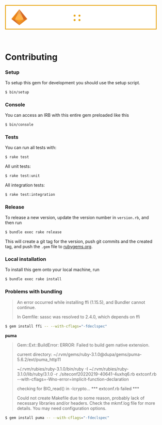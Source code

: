 <img src="banner.png" width="500px" style="margin-bottom: 2rem;"/>

# Contributing

### Setup

To setup this gem for development you should use the setup script.

```sh
$ bin/setup
```

### Console

You can access an IRB with this entire gem preloaded like this

```sh
$ bin/console
```

### Tests

You can run all tests with:

```sh
$ rake test
```

All unit tests:

```sh
$ rake test:unit
```

All integration tests:

```sh
$ rake test:integration
```

### Release

To release a new version, update the version number in `version.rb`, and then run

```sh
$ bundle exec rake release
```

This will create a git tag for the version, push git commits and the created tag, and push the `.gem` file to [rubygems.org](https://rubygems.org).

### Local installation

To install this gem onto your local machine, run

```sh
$ bundle exec rake install
```

### Problems with bundling

> An error occurred while installing ffi (1.15.5), and Bundler cannot continue.
>
> In Gemfile:
>  sassc was resolved to 2.4.0, which depends on
>    ffi

```sh
$ gem install ffi -- --with-cflags="-fdeclspec"
```

**puma**

> Gem::Ext::BuildError: ERROR: Failed to build gem native extension.
>
>    current directory: ~/.rvm/gems/ruby-3.1.0@dupa/gems/puma-5.6.2/ext/puma_http11
>
> ~/.rvm/rubies/ruby-3.1.0/bin/ruby -I ~/.rvm/rubies/ruby-3.1.0/lib/ruby/3.1.0 -r ./siteconf20220219-40641-4uxhq6.rb extconf.rb --with-cflags\=-Wno-error\=implicit-function-declaration
>
> checking for BIO_read() in -lcrypto... *** extconf.rb failed ***
>
> Could not create Makefile due to some reason, probably lack of necessary
> libraries and/or headers.  Check the mkmf.log file for more details.  You may
> need configuration options.

```sh
$ gem install puma -- --with-cflags="-fdeclspec"
```
